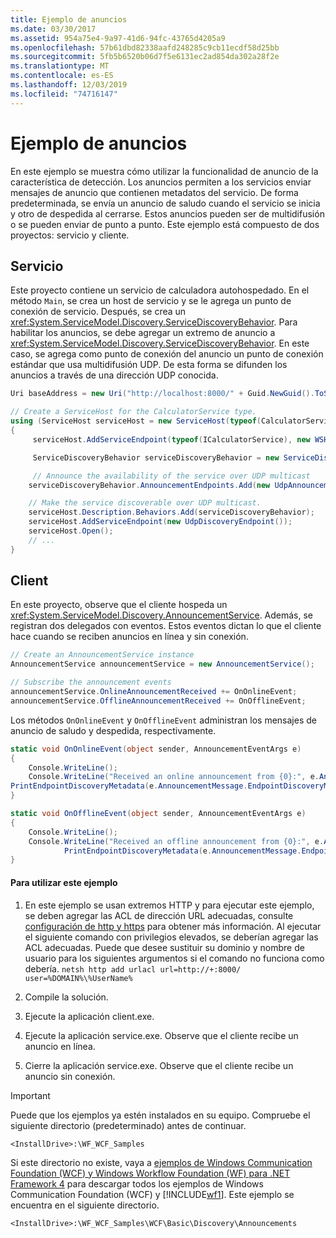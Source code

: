```yaml
---
title: Ejemplo de anuncios
ms.date: 03/30/2017
ms.assetid: 954a75e4-9a97-41d6-94fc-43765d4205a9
ms.openlocfilehash: 57b61dbd82338aafd248285c9cb11ecdf58d25bb
ms.sourcegitcommit: 5fb5b6520b06d7f5e6131ec2ad854da302a28f2e
ms.translationtype: MT
ms.contentlocale: es-ES
ms.lasthandoff: 12/03/2019
ms.locfileid: "74716147"
---
```

# <a name="announcements-sample"></a>Ejemplo de anuncios

En este ejemplo se muestra cómo utilizar la funcionalidad de anuncio de la característica de detección. Los anuncios permiten a los servicios enviar mensajes de anuncio que contienen metadatos del servicio. De forma predeterminada, se envía un anuncio de saludo cuando el servicio se inicia y otro de despedida al cerrarse. Estos anuncios pueden ser de multidifusión o se pueden enviar de punto a punto. Este ejemplo está compuesto de dos proyectos: servicio y cliente.

## <a name="service"></a>Servicio

Este proyecto contiene un servicio de calculadora autohospedado. En el método `Main`, se crea un host de servicio y se le agrega un punto de conexión de servicio. Después, se crea un <xref:System.ServiceModel.Discovery.ServiceDiscoveryBehavior>. Para habilitar los anuncios, se debe agregar un extremo de anuncio a <xref:System.ServiceModel.Discovery.ServiceDiscoveryBehavior>. En este caso, se agrega como punto de conexión del anuncio un punto de conexión estándar que usa multidifusión UDP. De esta forma se difunden los anuncios a través de una dirección UDP conocida.

```csharp
Uri baseAddress = new Uri("http://localhost:8000/" + Guid.NewGuid().ToString());

// Create a ServiceHost for the CalculatorService type.
using (ServiceHost serviceHost = new ServiceHost(typeof(CalculatorService), baseAddress))
{
     serviceHost.AddServiceEndpoint(typeof(ICalculatorService), new WSHttpBinding(), String.Empty);

     ServiceDiscoveryBehavior serviceDiscoveryBehavior = new ServiceDiscoveryBehavior();

     // Announce the availability of the service over UDP multicast
    serviceDiscoveryBehavior.AnnouncementEndpoints.Add(new UdpAnnouncementEndpoint());

    // Make the service discoverable over UDP multicast.
    serviceHost.Description.Behaviors.Add(serviceDiscoveryBehavior);
    serviceHost.AddServiceEndpoint(new UdpDiscoveryEndpoint());
    serviceHost.Open();
    // ...
}
```

## <a name="client"></a>Client

En este proyecto, observe que el cliente hospeda un <xref:System.ServiceModel.Discovery.AnnouncementService>. Además, se registran dos delegados con eventos. Estos eventos dictan lo que el cliente hace cuando se reciben anuncios en línea y sin conexión.

```csharp
// Create an AnnouncementService instance
AnnouncementService announcementService = new AnnouncementService();

// Subscribe the announcement events
announcementService.OnlineAnnouncementReceived += OnOnlineEvent;
announcementService.OfflineAnnouncementReceived += OnOfflineEvent;
```

Los métodos `OnOnlineEvent` y `OnOfflineEvent` administran los mensajes de anuncio de saludo y despedida, respectivamente.

```csharp
static void OnOnlineEvent(object sender, AnnouncementEventArgs e)
{
    Console.WriteLine();
    Console.WriteLine("Received an online announcement from {0}:", e.AnnouncementMessage.EndpointDiscoveryMetadata.Address);
PrintEndpointDiscoveryMetadata(e.AnnouncementMessage.EndpointDiscoveryMetadata);
}

static void OnOfflineEvent(object sender, AnnouncementEventArgs e)
{
    Console.WriteLine();
    Console.WriteLine("Received an offline announcement from {0}:", e.AnnouncementMessage.EndpointDiscoveryMetadata.Address);
            PrintEndpointDiscoveryMetadata(e.AnnouncementMessage.EndpointDiscoveryMetadata);
}
```

#### <a name="to-use-this-sample"></a>Para utilizar este ejemplo

1. En este ejemplo se usan extremos HTTP y para ejecutar este ejemplo, se deben agregar las ACL de dirección URL adecuadas, consulte [configuración de http y https](https://go.microsoft.com/fwlink/?LinkId=70353) para obtener más información. Al ejecutar el siguiente comando con privilegios elevados, se deberían agregar las ACL adecuadas. Puede que desee sustituir su dominio y nombre de usuario para los siguientes argumentos si el comando no funciona como debería. `netsh http add urlacl url=http://+:8000/ user=%DOMAIN%\%UserName%`

2. Compile la solución.

3. Ejecute la aplicación client.exe.

4. Ejecute la aplicación service.exe. Observe que el cliente recibe un anuncio en línea.

5. Cierre la aplicación service.exe. Observe que el cliente recibe un anuncio sin conexión.

> [!IMPORTANT]
> Puede que los ejemplos ya estén instalados en su equipo. Compruebe el siguiente directorio (predeterminado) antes de continuar.
>
> `<InstallDrive>:\WF_WCF_Samples`
>
> Si este directorio no existe, vaya a [ejemplos de Windows Communication Foundation (WCF) y Windows Workflow Foundation (WF) para .NET Framework 4](https://www.microsoft.com/download/details.aspx?id=21459) para descargar todos los ejemplos de Windows Communication Foundation (WCF) y [!INCLUDE[wf1](../../../../includes/wf1-md.md)]. Este ejemplo se encuentra en el siguiente directorio.
>
> `<InstallDrive>:\WF_WCF_Samples\WCF\Basic\Discovery\Announcements`
